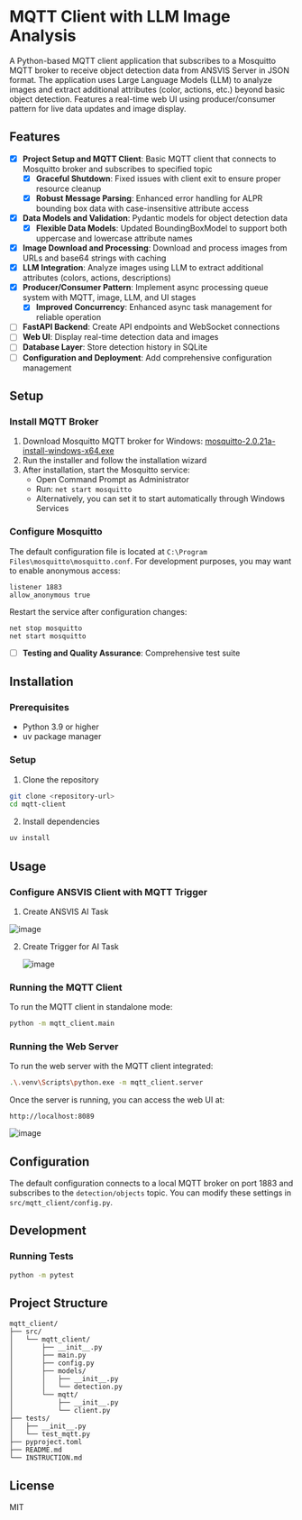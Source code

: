 # MQTT Client with LLM Image Analysis

A Python-based MQTT client application that subscribes to a Mosquitto MQTT broker to receive object detection data from ANSVIS Server in JSON format. The application uses Large Language Models (LLM) to analyze images and extract additional attributes (color, actions, etc.) beyond basic object detection. Features a real-time web UI using producer/consumer pattern for live data updates and image display.

## Features

- [x] **Project Setup and MQTT Client**: Basic MQTT client that connects to Mosquitto broker and subscribes to specified topic
  - [x] **Graceful Shutdown**: Fixed issues with client exit to ensure proper resource cleanup
  - [x] **Robust Message Parsing**: Enhanced error handling for ALPR bounding box data with case-insensitive attribute access
- [x] **Data Models and Validation**: Pydantic models for object detection data
  - [x] **Flexible Data Models**: Updated BoundingBoxModel to support both uppercase and lowercase attribute names
- [x] **Image Download and Processing**: Download and process images from URLs and base64 strings with caching
- [x] **LLM Integration**: Analyze images using LLM to extract additional attributes (colors, actions, descriptions)
- [x] **Producer/Consumer Pattern**: Implement async processing queue system with MQTT, image, LLM, and UI stages
  - [x] **Improved Concurrency**: Enhanced async task management for reliable operation
- [ ] **FastAPI Backend**: Create API endpoints and WebSocket connections
- [ ] **Web UI**: Display real-time detection data and images
- [ ] **Database Layer**: Store detection history in SQLite
- [ ] **Configuration and Deployment**: Add comprehensive configuration management

## Setup

### Install MQTT Broker

1. Download Mosquitto MQTT broker for Windows: [mosquitto-2.0.21a-install-windows-x64.exe](https://mosquitto.org/files/binary/win64/mosquitto-2.0.21a-install-windows-x64.exe)
2. Run the installer and follow the installation wizard
3. After installation, start the Mosquitto service:
   - Open Command Prompt as Administrator
   - Run: `net start mosquitto`
   - Alternatively, you can set it to start automatically through Windows Services

### Configure Mosquitto

The default configuration file is located at `C:\Program Files\mosquitto\mosquitto.conf`. For development purposes, you may want to enable anonymous access:

```
listener 1883
allow_anonymous true
```

Restart the service after configuration changes:
```
net stop mosquitto
net start mosquitto
```
- [ ] **Testing and Quality Assurance**: Comprehensive test suite

## Installation

### Prerequisites

- Python 3.9 or higher
- uv package manager

### Setup

1. Clone the repository

```bash
git clone <repository-url>
cd mqtt-client
```

2. Install dependencies

```bash
uv install
```

## Usage

### Configure ANSVIS Client with MQTT Trigger
1. Create ANSVIS AI Task

![image](https://github.com/user-attachments/assets/cf05b905-1075-4328-a5fe-0bfbc2f6ba84)

2. Create Trigger for AI Task
   
   ![image](https://github.com/user-attachments/assets/49755ff5-ca1d-4e5b-9976-a8c870dbbd1a)


### Running the MQTT Client

To run the MQTT client in standalone mode:

```bash
python -m mqtt_client.main
```


### Running the Web Server

To run the web server with the MQTT client integrated:

```bash
.\.venv\Scripts\python.exe -m mqtt_client.server
```

Once the server is running, you can access the web UI at:

```
http://localhost:8089
```

![image](https://github.com/user-attachments/assets/562d41b9-eecc-4104-a5ed-9529bae1e01d)


## Configuration

The default configuration connects to a local MQTT broker on port 1883 and subscribes to the `detection/objects` topic. You can modify these settings in `src/mqtt_client/config.py`.

## Development

### Running Tests

```bash
python -m pytest
```

## Project Structure

```
mqtt_client/
├── src/
│   └── mqtt_client/
│       ├── __init__.py
│       ├── main.py
│       ├── config.py
│       ├── models/
│       │   ├── __init__.py
│       │   └── detection.py
│       └── mqtt/
│           ├── __init__.py
│           └── client.py
├── tests/
│   ├── __init__.py
│   └── test_mqtt.py
├── pyproject.toml
├── README.md
└── INSTRUCTION.md
```

## License

MIT
